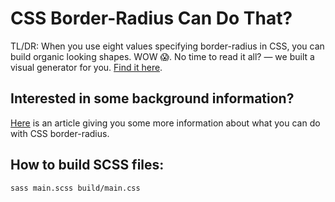 # CSS Border-Radius Can Do That?

TL/DR: When you use eight values specifying border-radius in CSS, you can build organic looking shapes. WOW 😱. No time to read it all? — we built a visual generator for you. [Find it here](https://9elements.github.io/fancy-border-radius/).

## Interested in some background information?
[Here](https://medium.com/@nilsbinder/css-border-radius-can-do-that-c3b20bd9405) is an article giving you some more information about what you can do with CSS border-radius.

## How to build SCSS files:
```sass main.scss build/main.css```
